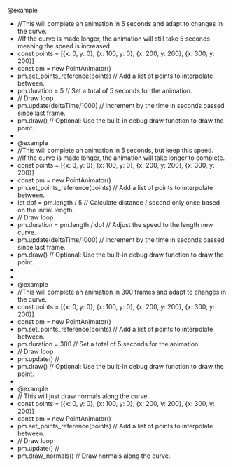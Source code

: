
@example
 * //This will complete an animation in 5 seconds and adapt to changes in the curve.
 * //If the curve is made longer, the animation will still take 5 seconds meaning the speed is increased.
 * const points = [{x: 0, y: 0}, {x: 100, y: 0}, {x: 200, y: 200}, {x: 300, y: 200}]
 * const pm = new PointAnimator()
 * pm.set_points_reference(points) // Add a list of points to interpolate between.
 * pm.duration = 5                 // Set a total of 5 seconds for the animation.
 * // Draw loop
 * pm.update(deltaTime/1000)       // Increment by the time in seconds passed since last frame.
 * pm.draw()                       // Optional: Use the built-in debug draw function to draw the point.
 *
 * @example
 * //This will complete an animation in 5 seconds, but keep this speed.
 * //If the curve is made longer, the animation will take longer to complete.
 * const points = [{x: 0, y: 0}, {x: 100, y: 0}, {x: 200, y: 200}, {x: 300, y: 200}]
 * const pm = new PointAnimator()
 * pm.set_points_reference(points) // Add a list of points to interpolate between.
 * let dpf = pm.length / 5         // Calculate distance / second only once based on the initial length.
 * // Draw loop
 * pm.duration = pm.length / dpf   // Adjust the speed to the length new curve.
 * pm.update(deltaTime/1000)       // Increment by the time in seconds passed since last frame.
 * pm.draw()                       // Optional: Use the built-in debug draw function to draw the point.
 *
 * 
 * @example
 * //This will complete an animation in 300 frames and adapt to changes in the curve.
 * const points = [{x: 0, y: 0}, {x: 100, y: 0}, {x: 200, y: 200}, {x: 300, y: 200}]
 * const pm = new PointAnimator()
 * pm.set_points_reference(points) // Add a list of points to interpolate between.
 * pm.duration = 300               // Set a total of 5 seconds for the animation.
 * // Draw loop
 * pm.update()                     // 
 * pm.draw()                       // Optional: Use the built-in debug draw function to draw the point.
 * 
 * @example 
 * // This will just draw normals along the curve.
 * const points = [{x: 0, y: 0}, {x: 100, y: 0}, {x: 200, y: 200}, {x: 300, y: 200}]
 * const pm = new PointAnimator()
 * pm.set_points_reference(points) // Add a list of points to interpolate between.
 * // Draw loop
 * pm.update()                     //
 * pm.draw_normals()               // Draw normals along the curve.
